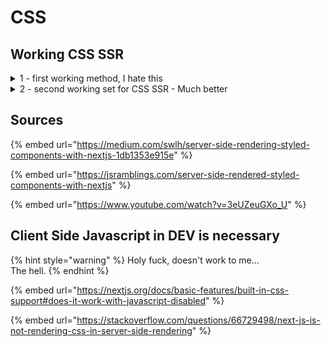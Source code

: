 # CSS

## Working CSS SSR

<details>

<summary>1 - first working method, I hate this</summary>

```tsx
import Document, { Head, Html, Main, NextScript } from 'next/document'
import Navbar from '../comps/Navbar'

/* 
    The code here is available on every page
*/

function headContent() {
    return (
        <span>
            <title>Blog</title>
            <link rel="shortcut icon" href="/favicon.ico" />
            <style>{`
                p {
                    color: blue;
                }
                div {
                    background: red;
                }
                @media (max-width: 600px) {
                    div {
                        background: blue;
                    }
                }
            `}</style>
        </span>
    )
}

class HeadProduction extends Head {
    render() {
        return (
            <head {...this.props}>
                {headContent()}
            </head>
        );
    }
}

class MyDocument extends Document {
    render() {
        const isDev = process.env.NODE_ENV === "development"
        return (
            <Html>
                {isDev && <Head> {headContent()} </Head>}
                {!isDev && <HeadProduction />}
                <body>
                    <Navbar />
                    <Main />
                    {isDev && <NextScript />}
                </body>
            </Html>
        )
    }
}

export default MyDocument
```

</details>

<details>

<summary>2 - second working set for CSS SSR - Much better</summary>

```json
// package.json

"dependencies": {
    "next": "canary",
    "prop-types": "latest",
    "react": "latest",
    "react-dom": "latest",
    "styled-components": "latest",
    "webpack": "latest"
},
"devDependencies": {
    "@types/react": "^18.0.8",
    "babel-plugin-styled-components": "^2.0.7",
    "prettier": "latest",
    "typescript": "^4.6.4"
}
```

```
// directory tree

- public
    - globals.css
- src
    - pages
        - _document.tsx
        - _app.tsx
        - index.tsx
```

```json
// .babelrc

{
  "presets": [
    "next/babel"
  ],
  "plugins": [
    [
      "styled-components",
      {
        "ssr": true,
        "displayName": true,
        "preprocess": false
      }
    ]
  ]
}
```

```tsx
// _document.tsx

import React from 'react';
import Document, { Head, Html, Main, NextScript } from 'next/document';

class MyDocument extends Document {
  render() {
    console.log(this.props);
    return (
      <Html>
        <Head />
        <body>
          <Main />
          <NextScript />
        </body>
      </Html>
    )
  }
}

export default MyDocument;
```

```tsx
// _app.tsx

import React from 'react';
import Prototype from 'prop-types';
import Head from 'next/head';

const App = ({ Component }) => {

    return (
        <>
            <Head>
                <meta charSet='utf-8'></meta>
                <title>NodeBird</title>
                <link rel="stylesheet" href="/globals.css" />
            </Head>
            <Component />
        </>

    );
}

App.Prototype = {
    Component: Prototype.elementType.isRequired,
}

export default App;
```

```tsx
// index.tsx

import React from 'react'

const Index = (props) => {
  return (
    <>
      <h1>Hello World</h1>
    </>
  )
}

export default Index;
```

```css
// global.css

body {
    background-color: aquamarine;
}

h1 {
    font-size: 3rem;
    color: #ffc600;
}
```

</details>

## Sources

{% embed url="https://medium.com/swlh/server-side-rendering-styled-components-with-nextjs-1db1353e915e" %}

{% embed url="https://jsramblings.com/server-side-rendered-styled-components-with-nextjs" %}

{% embed url="https://www.youtube.com/watch?v=3eUZeuGXo_U" %}

## Client Side Javascript in DEV is necessary

{% hint style="warning" %}
Holy fuck, doesn't work to me...\
The hell.
{% endhint %}

{% embed url="https://nextjs.org/docs/basic-features/built-in-css-support#does-it-work-with-javascript-disabled" %}

{% embed url="https://stackoverflow.com/questions/66729498/next-js-is-not-rendering-css-in-server-side-rendering" %}
